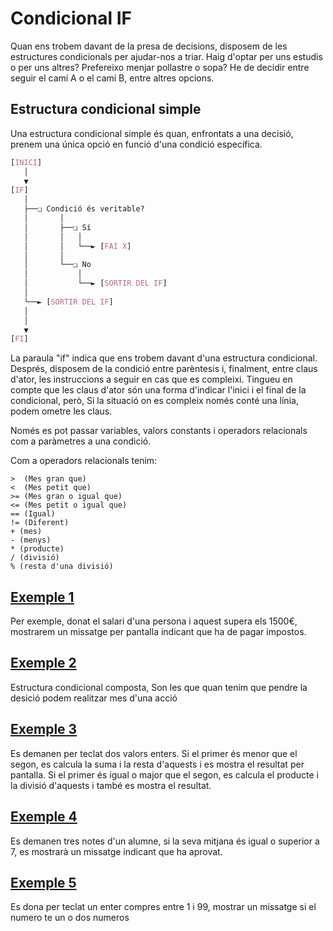 # Condicional IF

Quan ens trobem davant de la presa de decisions, disposem de les estructures condicionals per ajudar-nos a triar. Haig d'optar per uns estudis o per uns altres? Prefereixo menjar pollastre o sopa? He de decidir entre seguir el camí A o el camí B, entre altres opcions. 

## Estructura condicional simple

Una estructura condicional simple és quan, enfrontats a una decisió, prenem una única opció en funció d'una condició específica.

```css
[INICI]
   │
   ▼
[IF]
   │
   ├──❏ Condició és veritable?
   │       │
   │       ├──❏ Sí
   │       │   │
   │       │   └──► [FAI X]
   │       │
   │       └──❏ No
   │           │
   │           └──► [SORTIR DEL IF]
   │
   └──► [SORTIR DEL IF]
   │
   │
   ▼
[FI]
```

La paraula "if" indica que ens trobem davant d'una estructura condicional. Després, disposem de la condició entre parèntesis i, finalment, entre claus d'ator, les instruccions a seguir en cas que es compleixi. Tingueu en compte que les claus d'ator són una forma d'indicar l'inici i el final de la condicional, però, Si la situació on es compleix només conté una línia, podem ometre les claus.

Només es pot passar variables, valors constants i operadors relacionals com a paràmetres a una condició.

Com a operadors relacionals tenim:

```
>  (Mes gran que)
<  (Mes petit que)
>= (Mes gran o igual que)
<= (Mes petit o igual que)
== (Igual)
!= (Diferent)
+ (mes)
- (menys)
* (producte)
/ (divisió)
% (resta d'una divisió)
```

## [Exemple 1](https://github.com/marcmoiagese/curskotlin/blob/master/4-Condicional_if/Exemple1/src/main/kotlin/Main.kt)

Per exemple, donat el salari d'una persona i aquest supera els 1500€, mostrarem un missatge per pantalla indicant que ha de pagar impostos.

## [Exemple 2](https://github.com/marcmoiagese/curskotlin/blob/master/4-Condicional_if/Exemple2/src/main/kotlin/Main.kt)

Estructura condicional composta, Son les que quan tenim que pendre la desició podem realitzar mes d'una acció

## [Exemple 3](https://github.com/marcmoiagese/curskotlin/blob/master/4-Condicional_if/exemple3/src/main/kotlin/Main.kt)

Es demanen per teclat dos valors enters. Si el primer és menor que el segon, es calcula la suma i la resta d'aquests i es mostra el resultat per pantalla.
Si el primer és igual o major que el segon, es calcula el producte i la divisió d'aquests i també es mostra el resultat.

## [Exemple 4](https://github.com/marcmoiagese/curskotlin/blob/master/4-Condicional_if/Exemple4/src/main/kotlin/Main.kt)

Es demanen tres notes d'un alumne, si la seva mitjana és igual o superior a 7, es mostrarà un missatge indicant que ha aprovat.

## [Exemple 5](https://github.com/marcmoiagese/curskotlin/blob/master/4-Condicional_if/Exemple5/src/main/kotlin/Main.kt)

Es dona per teclat un enter compres entre 1 i 99, mostrar un missatge si el numero te un o dos numeros
